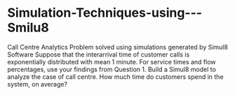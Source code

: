 # Simulation-Techniques-using---Smilu8

Call Centre Analytics Problem solved using simulations generated by Simul8 Software
Suppose that the interarrival time of customer calls is exponentially distributed with mean 1 minute.
For service times and flow percentages, use your findings from Question 1. Build a Simul8 model to
analyze the case of call centre. How much time do customers spend in the system, on average?
